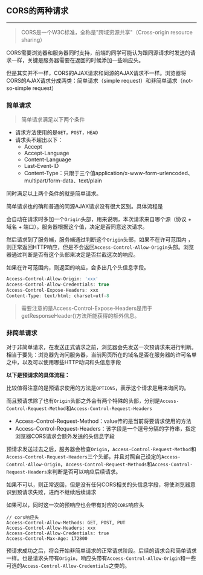 ## CORS的两种请求

---

> CORS是一个W3C标准，全称是"跨域资源共享"（Cross-origin resource sharing）

CORS需要浏览器和服务器同时支持，前端的同学可能认为跟同源请求时发送的请求一样，关键是服务器需要在返回的时候添加一些响应头。

但是其实并不一样，CORS的AJAX请求和同源的AJAX请求不一样。浏览器将CORS的AJAX请求分成两类：简单请求（simple request）和非简单请求（not-so-simple request）

### 简单请求

> 简单请求满足以下两个条件

- 请求方法使用的是`GET`，`POST`，`HEAD`
- 请求头不超出以下：
  - Accept
  - Accept-Language
  - Content-Language
  - Last-Event-ID
  - Content-Type：只限于三个值application/x-www-form-urlencoded、multipart/form-data、text/plain

同时满足以上两个条件的就是简单请求。

简单请求也的确和普通的同源AJAX请求没有很大区别。具体流程是

会自动在请求时多加一个`Origin`头部，用来说明，本次请求来自哪个源（协议 + 域名 + 端口）。服务器根据这个值，决定是否同意这次请求。

然后请求到了服务端，服务端通过判断这个`Origin`头部，如果不在许可范围内
，则正常返回HTTP响应，但是不会返回`Access-Control-Allow-Origin`头部。浏览器通过判断是否有这个头部来决定是否拦截这次的响应。

如果在许可范围内，则返回的响应，会多出几个头信息字段。

``` javascript
Access-Control-Allow-Origin: 'xxx'
Access-Control-Allow-Credentials: true
Access-Control-Expose-Headers: xxx
Content-Type: text/html; charset=utf-8
```

> 需要注意的是Access-Control-Expose-Headers是用于getResponseHeader()方法所能获得的额外信息。

### 非简单请求

对于非简单请求，在发送正式请求之前，浏览器会先发送一次预请求来进行判断。相当于要先：浏览器先询问服务器，当前网页所在的域名是否在服务器的许可名单之中，以及可以使用哪些HTTP动词和头信息字段

**以下是预请求的具体流程：**

比较值得注意的是预请求使用的方法是`OPTIONS`，表示这个请求是用来询问的。

而且预请求除了也有`Origin`头部之外会有两个特殊的头部，分别是`Access-Control-Request-Method`和`Access-Control-Request-Headers`

- Access-Control-Request-Method：value传的是当前将要请求使用的方法
- Access-Control-Request-Headers：该字段是一个逗号分隔的字符串，指定浏览器CORS请求会额外发送的头信息字段

预请求发送过去之后，服务器会检查`Origin`，`Access-Control-Request-Method`和`Access-Control-Request-Headers`三个头部，并且对照自己设定的`Access-Control-Allow-Origin`，`Access-Control-Request-Methods`和`Access-Control-Request-Headers`来判断是否可以响应后续请求。

如果不可以，则正常返回，但是没有任何CORS相关的头信息字段，将使浏览器意识到预请求失败，进而不继续后续请求

如果可以，同时这一次的预响应也会带有对应的`CORS`响应头

```
// cors响应头
Access-Control-Allow-Methods: GET, POST, PUT
Access-Control-Allow-Headers: xxx
Access-Control-Allow-Credentials: true
Access-Control-Max-Age: 172800
```

预请求成功之后，将会开始非简单请求的正常请求阶段。后续的请求会和简单请求一样。也是请求头带有`Origin`，响应头带有`Access-Control-Allow-Origin`和一些可选的`Access-Control-Allow-Credentials`之类的。
